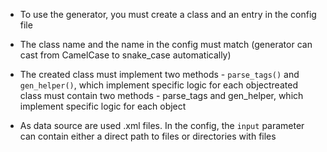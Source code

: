 - To use the generator, you must create a class and an entry in the config file

- The class name and the name in the config must match (generator can cast from CamelCase to snake_case automatically)

- The created class must implement two methods - `parse_tags()` and `gen_helper()`, which implement specific logic for each objectreated class must contain two methods - parse_tags and gen_helper, which implement specific logic for each object

- As  data source are used .xml files. In the config, the `input` parameter can contain either a direct path to files or directories with files
